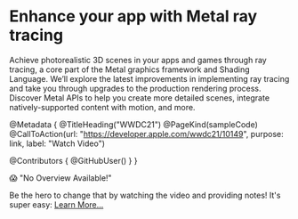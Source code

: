 # Enhance your app with Metal ray tracing

Achieve photorealistic 3D scenes in your apps and games through ray tracing, a core part of the Metal graphics framework and Shading Language. We’ll explore the latest improvements in implementing ray tracing and take you through upgrades to the production rendering process. Discover Metal APIs to help you create more detailed scenes, integrate natively-supported content with motion, and more.

@Metadata {
   @TitleHeading("WWDC21")
   @PageKind(sampleCode)
   @CallToAction(url: "https://developer.apple.com/wwdc21/10149", purpose: link, label: "Watch Video")

   @Contributors {
      @GitHubUser(<replace this with your GitHub handle>)
   }
}

😱 "No Overview Available!"

Be the hero to change that by watching the video and providing notes! It's super easy:
 [Learn More…](https://wwdcnotes.github.io/WWDCNotes/documentation/wwdcnotes/contributing)
